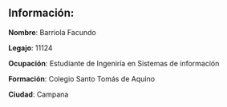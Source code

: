 
## Información:
**Nombre**: Barriola Facundo

**Legajo**: 11124

**Ocupación**: Estudiante de Ingeniría en Sistemas de información

**Formación**: Colegio Santo Tomás de Aquino

**Ciudad**: Campana
